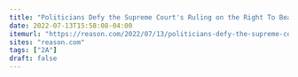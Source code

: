 ```yaml
---
title: "Politicians Defy the Supreme Court's Ruling on the Right To Bear Arms"
date: 2022-07-13T15:58:08-04:00
itemurl: "https://reason.com/2022/07/13/politicians-defy-the-supreme-courts-ruling-on-the-right-to-bear-arms/"
sites: "reason.com"
tags: ["2A"]
draft: false
---
```


